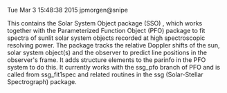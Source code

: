 Tue Mar  3 15:48:38 2015  jpmorgen@snipe

This contains the Solar System Object package (SSO) , which works
together with the Parameterized Function Object (PFO) package to fit
spectra of sunlit solar system objects recorded at high spectroscopic
resolving power.  The package tracks the relative Doppler shifts of
the sun, solar system object(s) and the observer to predict line
positions in the observer's frame.  It adds structure elements to the
parinfo in the PFO system to do this.  It currently works with the
ssg_pfo branch of PFO and is called from ssg_fit1spec and related
routines in the ssg (Solar-Stellar Spectrograph) package.

